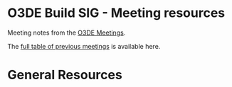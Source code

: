 # O3DE Build SIG - Meeting resources

Meeting notes from the [O3DE Meetings](https://o3de.github.io/foundation/sigs/sig-build/).

The [full table of previous meetings](https://o3de.github.io/foundation/sigs/sig-build/?id=previous-meetings) is available here.

# General Resources

